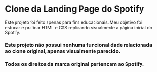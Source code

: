 # Clone da Landing Page do Spotify

Este projeto foi feito apenas para fins educacionais.
Meu objetivo foi estudar e praticar HTML e CSS replicando visualmente a página inicial do Spotify.

### Este projeto não possui nenhuma funcionalidade relacionada ao clone original, apenas visualmente parecido.

### Todos os direitos da marca original pertencem ao Spotify.